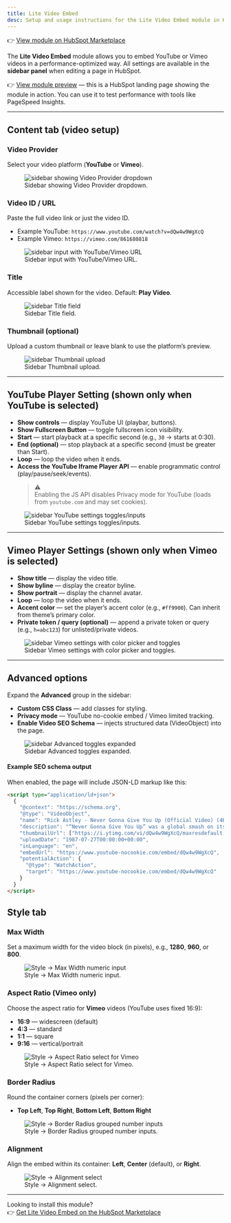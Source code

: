 ```yaml
---
title: Lite Video Embed
desc: Setup and usage instructions for the Lite Video Embed module in HubSpot CMS. Includes sidebar configuration steps, player options, style tab, privacy mode, and optional Video SEO schema.
---
```


👉 [View module on HubSpot Marketplace](https://app.hubspot.com/l/ecosystem/marketplace/modules/lite-video-embed-module-by-freshjuice)

The **Lite Video Embed** module allows you to embed YouTube or Vimeo videos in a performance-optimized way.
All settings are available in the **sidebar panel** when editing a page in HubSpot.

👉 [View module preview](https://demo.freshjuice.dev/modules/lite-video-embed) — this is a HubSpot landing page showing the module in action. You can use it to test performance with tools like PageSpeed Insights.

---

## Content tab (video setup)

### Video Provider

Select your video platform (**YouTube** or **Vimeo**).

<figure>
  <img src="./video-provider.png" alt="sidebar showing Video Provider dropdown" eleventy:widths="300" />
  <figcaption>Sidebar showing Video Provider dropdown.</figcaption>
</figure>

### Video ID / URL

Paste the full video link or just the video ID.

- Example YouTube: `https://www.youtube.com/watch?v=dQw4w9WgXcQ`
- Example Vimeo: `https://vimeo.com/861680818`

<figure>
  <img src="./video-url.png" alt="sidebar input with YouTube/Vimeo URL" eleventy:widths="300" />
  <figcaption>Sidebar input with YouTube/Vimeo URL.</figcaption>
</figure>

### Title

Accessible label shown for the video. Default: **Play Video**.

<figure>
  <img src="./video-title.png" alt="sidebar Title field" eleventy:widths="300" />
  <figcaption>Sidebar Title field.</figcaption>
</figure>

### Thumbnail (optional)

Upload a custom thumbnail or leave blank to use the platform’s preview.

<figure>
  <img src="./video-thumbnail.png" alt="sidebar Thumbnail upload" eleventy:widths="300" />
  <figcaption>Sidebar Thumbnail upload.</figcaption>
</figure>

---

## YouTube Player Setting (shown only when YouTube is selected)

- **Show controls** — display YouTube UI (playbar, buttons).
- **Show Fullscreen Button** — toggle fullscreen icon visibility.
- **Start** — start playback at a specific second (e.g., `30` → starts at 0:30).
- **End (optional)** — stop playback at a specific second (must be greater than Start).
- **Loop** — loop the video when it ends.
- **Access the YouTube Iframe Player API** — enable programmatic control (play/pause/seek/events).
  > ⚠️\
  > Enabling the JS API disables Privacy mode for YouTube (loads from `youtube.com` and may set cookies).

<figure>
  <img src="./video-youtube-settings.png" alt="sidebar YouTube settings toggles/inputs" eleventy:widths="300" />
  <figcaption>Sidebar YouTube settings toggles/inputs.</figcaption>
</figure>

---

## Vimeo Player Settings (shown only when Vimeo is selected)

- **Show title** — display the video title.
- **Show byline** — display the creator byline.
- **Show portrait** — display the channel avatar.
- **Loop** — loop the video when it ends.
- **Accent color** — set the player’s accent color (e.g., `#ff9900`). Can inherit from theme’s primary color.
- **Private token / query (optional)** — append a private token or query (e.g., `h=abc123`) for unlisted/private videos.

<figure>
  <img src="./video-vimeo-settings.png" alt="sidebar Vimeo settings with color picker and toggles" eleventy:widths="300" />
  <figcaption>Sidebar Vimeo settings with color picker and toggles.</figcaption>
</figure>

---

## Advanced options

Expand the **Advanced** group in the sidebar:

- **Custom CSS Class** — add classes for styling.
- **Privacy mode** — YouTube no-cookie embed / Vimeo limited tracking.
- **Enable Video SEO Schema** — injects structured data (VideoObject) into the page.

<figure>
  <img src="./video-advanced.png" alt="sidebar Advanced toggles expanded" eleventy:widths="300" />
  <figcaption>Sidebar Advanced toggles expanded.</figcaption>
</figure>

#### Example SEO schema output

When enabled, the page will include JSON-LD markup like this:

```html
<script type="application/ld+json">
  {
    "@context": "https://schema.org",
    "@type": "VideoObject",
    "name": "Rick Astley - Never Gonna Give You Up (Official Video) (4K Remaster)",
    "description": "“Never Gonna Give You Up” was a global smash on its release in July 1987.",
    "thumbnailUrl": ["https://i.ytimg.com/vi/dQw4w9WgXcQ/maxresdefault.jpg"],
    "uploadDate": "1987-07-27T00:00:00+00:00",
    "inLanguage": "en",
    "embedUrl": "https://www.youtube-nocookie.com/embed/dQw4w9WgXcQ",
    "potentialAction": {
      "@type": "WatchAction",
      "target": "https://www.youtube-nocookie.com/embed/dQw4w9WgXcQ"
    }
  }
</script>
```

## Style tab

### Max Width

Set a maximum width for the video block (in pixels), e.g., **1280**, **960**, or **800**.

<figure>
  <img src="./video-style-max-width.png" alt="Style → Max Width numeric input" eleventy:widths="300" />
  <figcaption>Style → Max Width numeric input.</figcaption>
</figure>

### Aspect Ratio (Vimeo only)

Choose the aspect ratio for **Vimeo** videos (YouTube uses fixed 16:9):

- **16:9** — widescreen (default)
- **4:3** — standard
- **1:1** — square
- **9:16** — vertical/portrait

<figure>
  <img src="./video-style-aspect-ratio.png" alt="Style → Aspect Ratio select for Vimeo" eleventy:widths="300" />
  <figcaption>Style → Aspect Ratio select for Vimeo.</figcaption>
</figure>

### Border Radius

Round the container corners (pixels per corner):

- **Top Left**, **Top Right**, **Bottom Left**, **Bottom Right**

<figure>
  <img src="./video-style-border-radius.png" alt="Style → Border Radius grouped number inputs" eleventy:widths="300" />
  <figcaption>Style → Border Radius grouped number inputs.</figcaption>
</figure>

### Alignment

Align the embed within its container: **Left**, **Center** (default), or **Right**.

<figure>
  <img src="./video-style-alignment.png" alt="Style → Alignment select" eleventy:widths="300" />
  <figcaption>Style → Alignment select.</figcaption>
</figure>

---

Looking to install this module?\
👉 [Get Lite Video Embed on the HubSpot Marketplace](https://app.hubspot.com/l/ecosystem/marketplace/modules/lite-video-embed-module-by-freshjuice)
